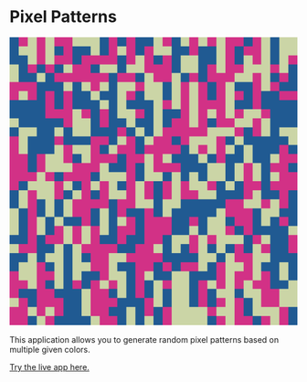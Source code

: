 # Pixel Patterns

![alt text](images/patterns.gif)

This application allows you to generate random pixel patterns based on multiple given colors.

[Try the live app here.](https://covorsorin.github.io/pixel-patterns/)
